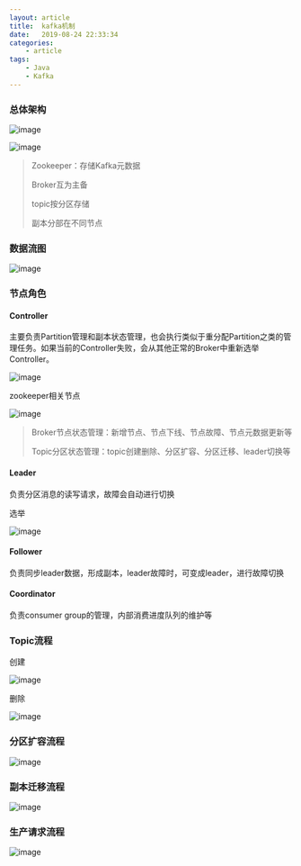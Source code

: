 ```yaml
---
layout: article
title:	kafka机制
date:	2019-08-24 22:33:34
categories:
    - article
tags:
    - Java
    - Kafka
---
```


### 总体架构

![image](https://user-images.githubusercontent.com/29170657/63638483-2eed5300-c6bb-11e9-88ad-443ac087a5b8.png)

![image](https://user-images.githubusercontent.com/29170657/63638517-d1a5d180-c6bb-11e9-8f44-cc51beb5b3d9.png)

>Zookeeper：存储Kafka元数据
>
>Broker互为主备
>
>topic按分区存储
>
>副本分部在不同节点

### 数据流图

![image](https://user-images.githubusercontent.com/29170657/63638598-fcdcf080-c6bc-11e9-8fea-a3d875e06b1d.png)

### 节点角色

#### Controller

主要负责Partition管理和副本状态管理，也会执行类似于重分配Partition之类的管理任务。如果当前的Controller失败，会从其他正常的Broker中重新选举Controller。

![image](https://user-images.githubusercontent.com/29170657/63638607-25fd8100-c6bd-11e9-8b22-46ebda664b0f.png)

zookeeper相关节点

![image](https://user-images.githubusercontent.com/29170657/63638621-4af1f400-c6bd-11e9-87a2-82b38918f7ae.png)

>Broker节点状态管理：新增节点、节点下线、节点故障、节点元数据更新等
>
>Topic分区状态管理：topic创建删除、分区扩容、分区迁移、leader切换等

#### Leader

负责分区消息的读写请求，故障会自动进行切换

选举

![image](https://user-images.githubusercontent.com/29170657/63638674-0fa3f500-c6be-11e9-8a74-3e0672ccdbf5.png)

#### Follower

负责同步leader数据，形成副本，leader故障时，可变成leader，进行故障切换

#### Coordinator

负责consumer group的管理，内部消费进度队列的维护等

### Topic流程

创建

![image](https://user-images.githubusercontent.com/29170657/63638648-b4720280-c6bd-11e9-97bc-2f902abea390.png)

删除

![image](https://user-images.githubusercontent.com/29170657/63638659-d4a1c180-c6bd-11e9-9b6c-66941d5dfa37.png)

### 分区扩容流程

![image](https://user-images.githubusercontent.com/29170657/63638690-4548de00-c6be-11e9-8865-4d39870101db.png)

### 副本迁移流程

![image](https://user-images.githubusercontent.com/29170657/63638710-71645f00-c6be-11e9-86ce-d45e5213cb04.png)

### 生产请求流程

![image](https://user-images.githubusercontent.com/29170657/63638723-93f67800-c6be-11e9-926e-6f250336defe.png)